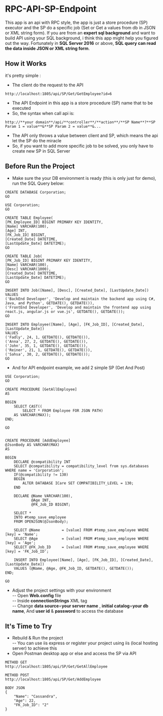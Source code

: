 # RPC-API-SP-Endpoint
This app is an api with RPC style, the app is just a store procedure (SP) executor and the SP do a specific job (Set or Get a values from db in JSON or XML string form).
If you are from an **expert sql background** and want to build API using your SQL background, i think this app might help you figured out the way. 
Fortunately in **SQL Server 2016** or above, **SQL query can read the data inside JSON or XML string form**.

## How it Works
it's pretty simple :
* The client do the request to the API
```
http://localhost:1805/api/SP/Get/GetEmployee?id=6
```
* The API Endpoint in this app is a store procedure (SP) name that to be executed
* So, the syntax when call api is:
```
http://**your domain**/api/**controller**/**action**/**SP Name**?**SP Param 1 = value**&**SP Param 2 = value**&...
```
* The API only throws a value between client and SP, which means the api let the SP do the miracle
* So, if you want to add more specific job to be solved, you only have to create new SP in SQL Server

## Before Run the Project
* Make sure the your DB environment is ready (this is only just for demo), run the SQL Query below:
```
CREATE DATABASE Corporation;
GO

USE Corporation;
GO

CREATE TABLE Employee(
[PK_Employee_ID] BIGINT PRIMARY KEY IDENTITY, 
[Name] VARCHAR(100), 
[Age] INT,
[FK_Job_ID] BIGINT, 
[Created_Date] DATETIME, 
[LastUpdate_Date] DATETIME);
GO

CREATE TABLE Job(
[PK_Job_ID] BIGINT PRIMARY KEY IDENTITY,
[Name] VARCHAR(100),
[Desc] VARCHAR(1000),
[Created_Date] DATETIME, 
[LastUpdate_Date] DATETIME);
GO

INSERT INTO Job([Name], [Desc], [Created_Date], [LastUpdate_Date]) 
VALUES
('BackEnd Developer', 'Develop and maintain the backend app using C#, Java, and Python', GETDATE(), GETDATE()), 
('FrontEnd Developer', 'Develop and maintain the frontend app using react.js, angular.js or vue.js', GETDATE(), GETDATE());
GO

INSERT INTO Employee([Name], [Age], [FK_Job_ID], [Created_Date], [LastUpdate_Date]) 
VALUES
('Fadly', 24, 1, GETDATE(), GETDATE()),
('Anna', 27, 2, GETDATE(), GETDATE()),
('John', 35, 1, GETDATE(), GETDATE()),
('Reiner', 21, 1, GETDATE(), GETDATE()),
('Sahsa', 30, 2, GETDATE(), GETDATE());
GO
```
* And for API endpoint example, we add 2 simple SP (Get And Post)
```
USE Corporation;
GO

CREATE PROCEDURE [GetAllEmployee]
AS

BEGIN
	SELECT CAST((
		SELECT * FROM Employee FOR JSON PATH) 
	AS VARCHAR(MAX));
END;

GO


CREATE PROCEDURE [AddEmployee]
@JsonBody AS VARCHAR(MAX)
AS

BEGIN
	DECLARE @compatibility INT
	SELECT @compatibility = compatibility_level from sys.databases WHERE name = 'Corporation';
	IF(@compatibility != 130)
	BEGIN
		ALTER DATABASE ICare SET COMPATIBILITY_LEVEL = 130;
	END

	DECLARE @Name VARCHAR(100),			
			@Age INT,
			@FK_Job_ID BIGINT;
					
	SELECT * 
	INTO #temp_save_employee
	FROM OPENJSON(@JsonBody);
	
	SELECT @Name		  = [value] FROM #temp_save_employee WHERE [key] = 'Name';	
	SELECT @Age			  = [value] FROM #temp_save_employee WHERE [key] = 'Age';
	SELECT @FK_Job_ID	  = [value] FROM #temp_save_employee WHERE [key] = 'FK_Job_ID';

	INSERT INTO Employee([Name], [Age], [FK_Job_ID], [Created_Date], [LastUpdate_Date])
	VALUES (@Name, @Age, @FK_Job_ID, GETDATE(), GETDATE());
END;

GO
```
* Adjust the project settings with your environment <br>
-- Open **Web.config** file <br>
-- Inside **connectionStrings** XML tag <br>
-- Change **data source**=**your server name** , **initial catalog**=**your db name**, And **user id** & **password** to access the database <br>

## It's Time to Try
* Rebuild & Run the project <br>
-- You can use iis express or register your project using iis (local hosting server) to achieve this
* Open Postman desktop app or else and access the SP via API
```
METHOD GET
http://localhost:1805/api/SP/Get/GetAllEmployee
```
```
METHOD POST
http://localhost:1805/api/SP/Get/AddEmployee

BODY JSON
{
	"Name": "Cassandra",
	"Age": 22,
	"FK_Job_ID": "2"
}
```

